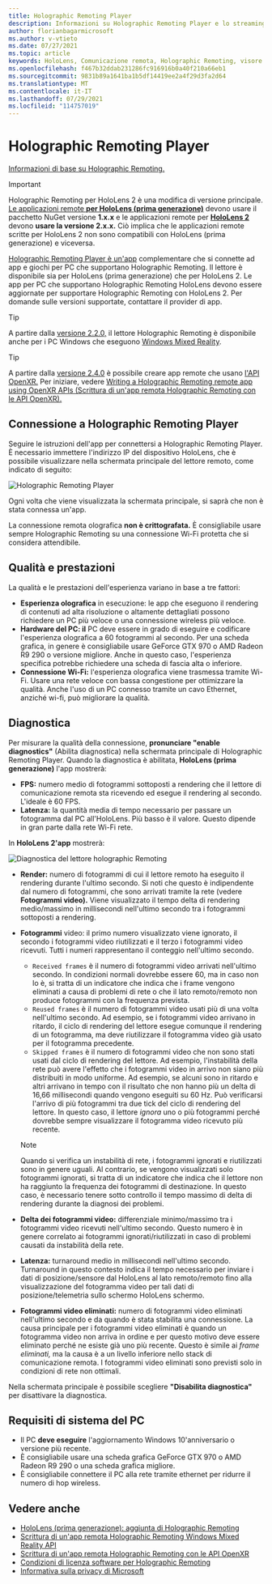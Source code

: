 ```yaml
---
title: Holographic Remoting Player
description: Informazioni su Holographic Remoting Player e lo streaming di contenuti olografici da un PC al HoloLens in tempo reale tramite Wi-Fi.
author: florianbagarmicrosoft
ms.author: v-vtieto
ms.date: 07/27/2021
ms.topic: article
keywords: HoloLens, Comunicazione remota, Holographic Remoting, visore VR di realtà mista, visore VR windows di realtà mista, visore VR di realtà virtuale, diagnostica, prestazioni
ms.openlocfilehash: f467b32ddab231286fc916916b0a40f210a66eb1
ms.sourcegitcommit: 9831b89a1641ba1b5df14419ee2a4f29d3fa2d64
ms.translationtype: MT
ms.contentlocale: it-IT
ms.lasthandoff: 07/29/2021
ms.locfileid: "114757019"
---
```

# <a name="holographic-remoting-player"></a>Holographic Remoting Player

[Informazioni di base su Holographic Remoting.](platform-capabilities-and-apis/holographic-remoting-overview.md)

>[!IMPORTANT]
>Holographic Remoting per HoloLens 2 è una modifica di versione principale. [Le applicazioni remote **per HoloLens (prima generazione)**](add-holographic-remoting.md) devono usare il pacchetto NuGet versione **1.x.x** e le applicazioni remote per [ **HoloLens 2**](holographic-remoting-create-remote-wmr.md) devono **usare la versione 2.x.x.** Ciò implica che le applicazioni remote scritte per HoloLens 2 non sono compatibili con HoloLens (prima generazione) e viceversa.

[Holographic Remoting Player è un'app](https://www.microsoft.com/p/holographic-remoting-player/9nblggh4sv40) complementare che si connette ad app e giochi per PC che supportano Holographic Remoting. Il lettore è disponibile sia per HoloLens (prima generazione) che per HoloLens 2.  Le app per PC che supportano Holographic Remoting HoloLens devono essere aggiornate per supportare Holographic Remoting con HoloLens 2. Per domande sulle versioni supportate, contattare il provider di app.

>[!TIP]
>A partire dalla [versione 2.2.0,](holographic-remoting-version-history.md#v2.2.0) il lettore Holographic Remoting è disponibile anche per i PC Windows che eseguono [Windows Mixed Reality](../../discover/navigating-the-windows-mixed-reality-home.md).

>[!TIP]
>A partire dalla [versione 2.4.0](holographic-remoting-version-history.md#v2.4.0) è possibile creare app remote che usano [l'API OpenXR.](../native/openxr.md) Per iniziare, vedere [Writing a Holographic Remoting remote app using OpenXR APIs (Scrittura di un'app remota Holographic Remoting con le API OpenXR).](holographic-remoting-create-remote-openxr.md)

## <a name="connecting-to-the-holographic-remoting-player"></a>Connessione a Holographic Remoting Player

Seguire le istruzioni dell'app per connettersi a Holographic Remoting Player. È necessario immettere l'indirizzo IP del dispositivo HoloLens, che è possibile visualizzare nella schermata principale del lettore remoto, come indicato di seguito:

![Holographic Remoting Player](images/holographicremotingplayer.png)

Ogni volta che viene visualizzata la schermata principale, si saprà che non è stata connessa un'app.

La connessione remota olografica **non è crittografata.** È consigliabile usare sempre Holographic Remoting su una connessione Wi-Fi protetta che si considera attendibile.

## <a name="quality-and-performance"></a>Qualità e prestazioni

La qualità e le prestazioni dell'esperienza variano in base a tre fattori:
* **Esperienza olografica** in esecuzione: le app che eseguono il rendering di contenuti ad alta risoluzione o altamente dettagliati possono richiedere un PC più veloce o una connessione wireless più veloce.
* **Hardware del PC: il** PC deve essere in grado di eseguire e codificare l'esperienza olografica a 60 fotogrammi al secondo. Per una scheda grafica, in genere è consigliabile usare GeForce GTX 970 o AMD Radeon R9 290 o versione migliore. Anche in questo caso, l'esperienza specifica potrebbe richiedere una scheda di fascia alta o inferiore.
* **Connessione Wi-Fi:** l'esperienza olografica viene trasmessa tramite Wi-Fi. Usare una rete veloce con bassa congestione per ottimizzare la qualità. Anche l'uso di un PC connesso tramite un cavo Ethernet, anziché wi-fi, può migliorare la qualità.

## <a name="diagnostics"></a>Diagnostica

Per misurare la qualità della connessione, **pronunciare "enable diagnostics"** (Abilita diagnostica) nella schermata principale di Holographic Remoting Player. Quando la diagnostica è abilitata, **HoloLens (prima generazione)** l'app mostrerà:

* **FPS:** numero medio di fotogrammi sottoposti a rendering che il lettore di comunicazione remota sta ricevendo ed esegue il rendering al secondo. L'ideale è 60 FPS.
* **Latenza:** la quantità media di tempo necessario per passare un fotogramma dal PC all'HoloLens. Più basso è il valore. Questo dipende in gran parte dalla rete Wi-Fi rete.

In **HoloLens 2'app** mostrerà:

![Diagnostica del lettore holographic Remoting](images/holographicremotingplayer-diag.png)

* **Render:** numero di fotogrammi di cui il lettore remoto ha eseguito il rendering durante l'ultimo secondo. Si noti che questo è indipendente dal numero di fotogrammi, che sono arrivati tramite la rete (vedere **Fotogrammi video).** Viene visualizzato il tempo delta di rendering medio/massimo in millisecondi nell'ultimo secondo tra i fotogrammi sottoposti a rendering.

* **Fotogrammi** video: il primo numero visualizzato viene ignorato, il secondo i fotogrammi video riutilizzati e il terzo i fotogrammi video ricevuti. Tutti i numeri rappresentano il conteggio nell'ultimo secondo.
    * ```Received frames``` è il numero di fotogrammi video arrivati nell'ultimo secondo. In condizioni normali dovrebbe essere 60, ma in caso non lo è, si tratta di un indicatore che indica che i frame vengono eliminati a causa di problemi di rete o che il lato remoto/remoto non produce fotogrammi con la frequenza prevista.
    * ```Reused frames``` è il numero di fotogrammi video usati più di una volta nell'ultimo secondo. Ad esempio, se i fotogrammi video arrivano in ritardo, il  ciclo di rendering del lettore esegue comunque il rendering di un fotogramma, ma deve riutilizzare il fotogramma video già usato per il fotogramma precedente.
    * ```Skipped frames``` è il numero di fotogrammi video che non sono stati usati dal ciclo di rendering del lettore. Ad esempio, l'instabilità della rete può avere l'effetto che i fotogrammi video in arrivo non siano più distribuiti in modo uniforme. Ad esempio, se alcuni sono in ritardo e altri arrivano in tempo con il risultato che non hanno più un delta di 16,66 millisecondi quando vengono eseguiti su 60 Hz. Può verificarsi l'arrivo di più fotogrammi tra due tick del ciclo di rendering del lettore. In questo caso, il lettore *ignora* uno o più fotogrammi perché dovrebbe sempre visualizzare il fotogramma video ricevuto più recente.

    >[!NOTE]
    >Quando si verifica un instabilità di rete, i fotogrammi ignorati e riutilizzati sono in genere uguali. Al contrario, se vengono visualizzati solo fotogrammi ignorati, si tratta di un indicatore che indica che il lettore non ha raggiunto la frequenza dei fotogrammi di destinazione. In questo caso, è necessario tenere sotto controllo il tempo massimo di delta di rendering durante la diagnosi dei problemi.

* **Delta dei fotogrammi video:** differenziale minimo/massimo tra i fotogrammi video ricevuti nell'ultimo secondo. Questo numero è in genere correlato ai fotogrammi ignorati/riutilizzati in caso di problemi causati da instabilità della rete.
* **Latenza:** turnaround medio in millisecondi nell'ultimo secondo. Turnaround in questo contesto indica il tempo necessario per inviare i dati di posizione/sensore dal HoloLens al lato remoto/remoto fino alla visualizzazione del fotogramma video per tali dati di posizione/telemetria sullo schermo HoloLens schermo.
* **Fotogrammi video eliminati:** numero di fotogrammi video eliminati nell'ultimo secondo e da quando è stata stabilita una connessione. La causa principale per i fotogrammi video eliminati è quando un fotogramma video non arriva in ordine e per questo motivo deve essere eliminato perché ne esiste già uno più recente. Questo è simile ai *frame eliminati,* ma la causa è a un livello inferiore nello stack di comunicazione remota. I fotogrammi video eliminati sono previsti solo in condizioni di rete non ottimali.

Nella schermata principale è possibile scegliere **"Disabilita diagnostica"** per disattivare la diagnostica.

## <a name="pc-system-requirements"></a>Requisiti di sistema del PC
* Il PC **deve eseguire** l'aggiornamento Windows 10'anniversario o versione più recente.
* È consigliabile usare una scheda grafica GeForce GTX 970 o AMD Radeon R9 290 o una scheda grafica migliore.
* È consigliabile connettere il PC alla rete tramite ethernet per ridurre il numero di hop wireless.

## <a name="see-also"></a>Vedere anche
* [HoloLens (prima generazione): aggiunta di Holographic Remoting](add-holographic-remoting.md)
* [Scrittura di un'app remota Holographic Remoting Windows Mixed Reality API](holographic-remoting-create-remote-wmr.md)
* [Scrittura di un'app remota Holographic Remoting con le API OpenXR](holographic-remoting-create-remote-openxr.md)
* [Condizioni di licenza software per Holographic Remoting](/legal/mixed-reality/microsoft-holographic-remoting-software-license-terms)
* [Informativa sulla privacy di Microsoft](https://go.microsoft.com/fwlink/?LinkId=521839)